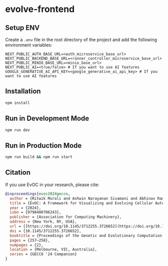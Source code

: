 # evolve-frontend

## Setup ENV

Create a `.env` file in the root directory of the project and add the following environment variables:

```env
NEXT_PUBLIC_AUTH_BASE_URL=<auth_microservice_base_url>
NEXT_PUBLIC_BACKEND_BASE_URL=<runner_controller_microservice_base_url>
NEXT_PUBLIC_MINIO_BASE_URL=<minio_base_url>
NEXT_PUBLIC_AI=<true/false> # If you want to use AI features
GOOGLE_GENERATIVE_AI_API_KEY=<google_generative_ai_api_key> # If you want to use AI features
```

## Installation

```bash
npm install
```

## Run in Development Mode

```bash
npm run dev
```

## Run in Production Mode

```bash
npm run build && npm run start
```

## Citation

If you use EvOC in your research, please cite:

```bibtex
@inproceedings{evoc2024gecco,
  author = {Ritwik Murali and Ashwin Narayanan Sivamani and Abhinav Ramakrishnan and Hariharan Arul and Ananya R},
  title = {EvOC: A Framework for Visualizing and Evolving Cellular Automata in Unity},
  year = {2024},
  isbn = {9798400706243},
  publisher = {Association for Computing Machinery},
  address = {New York, NY, USA},
  url = {[https://doi.org/10.1145/3712255.3726652](https://doi.org/10.1145/3712255.3726652)},
  doi = {10.1145/3712255.3726652},
  booktitle = {Proceedings of the Genetic and Evolutionary Computation Conference Companion},
  pages = {257–258},
  numpages = {2},
  location = {Melbourne, VIC, Australia},
  series = {GECCO '24 Companion}
}
